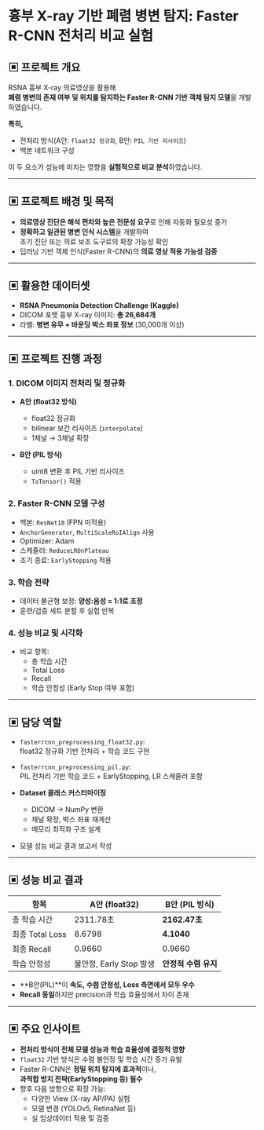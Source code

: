 # 흉부 X-ray 기반 폐렴 병변 탐지: Faster R-CNN 전처리 비교 실험

## ▣ 프로젝트 개요

RSNA 흉부 X-ray 의료영상을 활용해  
**폐렴 병변의 존재 여부 및 위치를 탐지하는 Faster R-CNN 기반 객체 탐지 모델**을 개발하였습니다.

**특히,**  
- 전처리 방식(A안: `float32 정규화`, B안: `PIL 기반 리사이즈`)  
- 백본 네트워크 구성  

이 두 요소가 성능에 미치는 영향을 **실험적으로 비교 분석**하였습니다.

---

## ▣ 프로젝트 배경 및 목적

- **의료영상 진단은 해석 편차와 높은 전문성 요구**로 인해 자동화 필요성 증가  
- **정확하고 일관된 병변 인식 시스템**을 개발하여  
  조기 진단 또는 의료 보조 도구로의 확장 가능성 확인  
- 딥러닝 기반 객체 인식(Faster R-CNN)의 **의료 영상 적용 가능성 검증**

---

## ▣ 활용한 데이터셋

- **RSNA Pneumonia Detection Challenge (Kaggle)**  
- DICOM 포맷 흉부 X-ray 이미지: **총 26,684개**  
- 라벨: **병변 유무 + 바운딩 박스 좌표 정보** (30,000개 이상)

---

## ▣ 프로젝트 진행 과정

### 1. DICOM 이미지 전처리 및 정규화

- **A안 (float32 방식)**  
  - float32 정규화  
  - bilinear 보간 리사이즈 (`interpolate`)  
  - 1채널 → 3채널 확장  

- **B안 (PIL 방식)**  
  - uint8 변환 후 PIL 기반 리사이즈  
  - `ToTensor()` 적용  

### 2. Faster R-CNN 모델 구성

- 백본: `ResNet18` (FPN 미적용)  
- `AnchorGenerator`, `MultiScaleRoIAlign` 사용  
- Optimizer: Adam  
- 스케줄러: `ReduceLROnPlateau`  
- 조기 종료: `EarlyStopping` 적용

### 3. 학습 전략

- 데이터 불균형 보정: **양성:음성 = 1:1로 조정**  
- 훈련/검증 세트 분할 후 실험 반복

### 4. 성능 비교 및 시각화

- 비교 항목:  
  - 총 학습 시간  
  - Total Loss  
  - Recall  
  - 학습 안정성 (Early Stop 여부 포함)

---

## ▣ 담당 역할

- `fasterrcnn_preprocessing_float32.py`:  
  float32 정규화 기반 전처리 + 학습 코드 구현

- `fasterrcnn_preprocessing_pil.py`:  
  PIL 전처리 기반 학습 코드 + EarlyStopping, LR 스케줄러 포함

- **Dataset 클래스 커스터마이징**  
  - DICOM → NumPy 변환  
  - 채널 확장, 박스 좌표 재계산  
  - 메모리 최적화 구조 설계

- 모델 성능 비교 결과 보고서 작성

---

## ▣ 성능 비교 결과

| 항목             | A안 (float32) | B안 (PIL 방식) |
|------------------|---------------|----------------|
| 총 학습 시간      | 2311.78초     | **2162.47초**  |
| 최종 Total Loss  | 8.6798        | **4.1040**     |
| 최종 Recall      | 0.9660        | 0.9660         |
| 학습 안정성      | 불안정, Early Stop 발생 | **안정적 수렴 유지** |

- **B안(PIL)**이 **속도, 수렴 안정성, Loss 측면에서 모두 우수**  
- **Recall 동일**하지만 precision과 학습 효율성에서 차이 존재

---

## ▣ 주요 인사이트

- **전처리 방식이 전체 모델 성능과 학습 효율성에 결정적 영향**  
- `float32` 기반 방식은 수렴 불안정 및 학습 시간 증가 유발  
- Faster R-CNN은 **정밀 위치 탐지에 효과적**이나,  
  **과적합 방지 전략(EarlyStopping 등) 필수**  
- 향후 다음 방향으로 확장 가능:
  - 다양한 View (X-ray AP/PA) 실험
  - 모델 변경 (YOLOv5, RetinaNet 등)
  - 실 임상데이터 적용 및 검증
